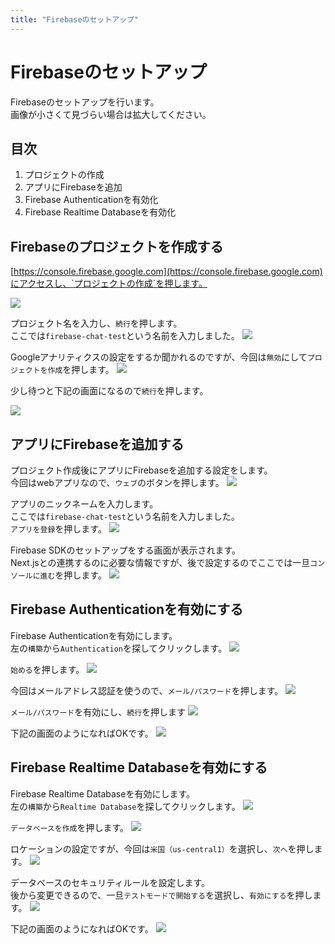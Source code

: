 ```yaml
---
title: "Firebaseのセットアップ"
---
```


# Firebaseのセットアップ
Firebaseのセットアップを行います。   
画像が小さくて見づらい場合は拡大してください。

## 目次

1. プロジェクトの作成
2. アプリにFirebaseを追加
3. Firebase Authenticationを有効化
4. Firebase Realtime Databaseを有効化


## Firebaseのプロジェクトを作成する
[https://console.firebase.google.com](https://console.firebase.google.com)にアクセスし、`プロジェクトの作成`を押します。

![](/images/firebase-chat-book/chapter3-01.png)

プロジェクト名を入力し、`続行`を押します。   
ここでは`firebase-chat-test`という名前を入力しました。
![](/images/firebase-chat-book/chapter3-02.png)

Googleアナリティクスの設定をするか聞かれるのですが、今回は`無効`にして`プロジェクトを作成`を押します。
![](/images/firebase-chat-book/chapter3-03.png)

少し待つと下記の画面になるので`続行`を押します。

![](/images/firebase-chat-book/chapter3-04.png)

## アプリにFirebaseを追加する
プロジェクト作成後にアプリにFirebaseを追加する設定をします。   
今回はwebアプリなので、`ウェブ`のボタンを押します。
![](/images/firebase-chat-book/chapter3-05.png)

アプリのニックネームを入力します。   
ここでは`firebase-chat-test`という名前を入力しました。   
`アプリを登録`を押します。
![](/images/firebase-chat-book/chapter3-06.png)

Firebase SDKのセットアップをする画面が表示されます。   
Next.jsとの連携するのに必要な情報ですが、後で設定するのでここでは一旦`コンソールに進む`を押します。
![](/images/firebase-chat-book/chapter3-07.png)

## Firebase Authenticationを有効にする

Firebase Authenticationを有効にします。   
左の`構築`から`Authentication`を探してクリックします。
![](/images/firebase-chat-book/chapter3-08.png)

`始める`を押します。
![](/images/firebase-chat-book/chapter3-09.png)

今回はメールアドレス認証を使うので、`メール/パスワード`を押します。
![](/images/firebase-chat-book/chapter3-10.png)

`メール/パスワード`を有効にし、`続行`を押します
![](/images/firebase-chat-book/chapter3-11.png)

下記の画面のようになればOKです。
![](/images/firebase-chat-book/chapter3-12.png)
## Firebase Realtime Databaseを有効にする

Firebase Realtime Databaseを有効にします。   
左の`構築`から`Realtime Database`を探してクリックします。
![](/images/firebase-chat-book/chapter3-13.png)

`データベースを作成`を押します。
![](/images/firebase-chat-book/chapter3-14.png)

ロケーションの設定ですが、今回は`米国（us-central1）`を選択し、`次へ`を押します。
![](/images/firebase-chat-book/chapter3-15.png)

データベースのセキュリティルールを設定します。   
後から変更できるので、一旦`テストモードで開始する`を選択し、`有効にする`を押します。
![](/images/firebase-chat-book/chapter3-16.png)

下記の画面のようになればOKです。
![](/images/firebase-chat-book/chapter3-17.png)
